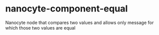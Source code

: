 # nanocyte-component-equal
Nanocyte node that compares two values and allows only message for which those two values are equal
